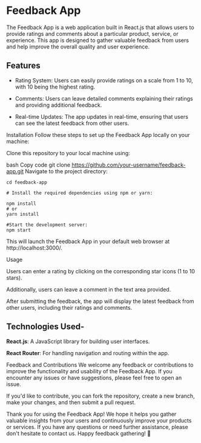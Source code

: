 # Feedback App

The Feedback App is a web application built in React.js that allows users to provide ratings and comments about a particular product, service, or experience. This app is designed to gather valuable feedback from users and help improve the overall quality and user experience.

## Features

- Rating System: Users can easily provide ratings on a scale from 1 to 10, with 10 being the highest rating.

- Comments: Users can leave detailed comments explaining their ratings and providing additional feedback.

- Real-time Updates: The app updates in real-time, ensuring that users can see the latest feedback from other users.

Installation
Follow these steps to set up the Feedback App locally on your machine:

Clone this repository to your local machine using:

bash
Copy code
git clone https://github.com/your-username/feedback-app.git
Navigate to the project directory:

```
cd feedback-app
```

```
# Install the required dependencies using npm or yarn:

npm install
# or
yarn install
```

```
#Start the development server:
npm start
```

This will launch the Feedback App in your default web browser at http://localhost:3000/.

Usage

Users can enter a rating by clicking on the corresponding star icons (1 to 10 stars).

Additionally, users can leave a comment in the text area provided.

After submitting the feedback, the app will display the latest feedback from other users, including their ratings and comments.

## Technologies Used-

**React.js**: A JavaScript library for building user interfaces.

**React Router**: For handling navigation and routing within the app.

Feedback and Contributions
We welcome any feedback or contributions to improve the functionality and usability of the Feedback App. If you encounter any issues or have suggestions, please feel free to open an issue.

If you'd like to contribute, you can fork the repository, create a new branch, make your changes, and then submit a pull request.

Thank you for using the Feedback App! We hope it helps you gather valuable insights from your users and continuously improve your products or services. If you have any questions or need further assistance, please don't hesitate to contact us. Happy feedback gathering! 🚀
